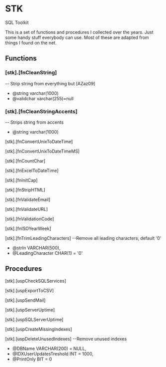 # STK
SQL Toolkit

This is a set of functions and procedures I collected over the years. 
Just some handy stuff everybody can use. 
Most of these are adapted from things I found on the net.

## Functions

### [stk].[fnCleanString]
-- Strip string from everything but [AZaz09]
- @string varchar(1000)
- @validchar varchar(255)=null

### [stk].[fnCleanStringAccents]
-- Strips string from accents
- @string varchar(1000)

[stk].[fnConvertUnixToDateTime] 

[stk].[fnConvertUnixToDateTimeMS] 

[stk].[fnCountChar] 

[stk].[fnExcelToDateTime]

[stk].[fnInitCap] 

[stk].[fnStripHTML]

[stk].[fnValidateEmail] 

[stk].[fnValidateURL]

[stk].[fnValidationCode]

[stk].[fnISOYearWeek]

[stk].[fnTrimLeadingCharacters]
--Remove all leading characters, default '0'
- @strIn VARCHAR(500),
- @LeadingCharacter CHAR(1) = '0'


## Procedures

[stk].[uspCheckSQLServices]

[stk].[uspExportToCSV]

[stk].[uspSendMail]

[stk].[uspServerUptime]

[stk].[uspSQLServerUptime]

[stk].[uspCreateMissingIndexes]

[stk].[uspDeleteUnusedIndexes]
--Remove unused indexes
- @DBName VARCHAR(200) = NULL,
- @IDXUserUpdatesTreshold INT = 1000,
- @PrintOnly BIT = 0
